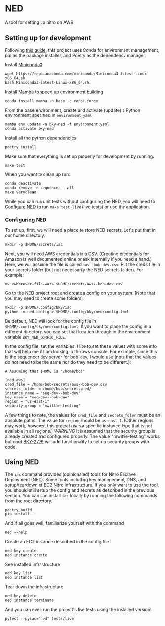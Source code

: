 # NED

A tool for setting up nitro on AWS

## Setting up for development

Following [this
guide](https://ealizadeh.com/blog/guide-to-python-env-pkg-dependency-using-conda-poetry),
this project uses Conda for environment management, pip as the package
installer, and Poetry as the dependency manager.

Install [Miniconda3](https://docs.conda.io/en/latest/miniconda.html#linux-installers).

    wget https://repo.anaconda.com/miniconda/Miniconda3-latest-Linux-x86_64.sh
    bash Miniconda3-latest-Linux-x86_64.sh

Install [Mamba](https://github.com/mamba-org/mamba) to speed up environment building

    conda install mamba -n base -c conda-forge

From the base environment, create and activate (update) a Python environment
specified in `environment.yaml`

    mamba env update -n bky-ned -f environment.yaml
    conda activate bky-ned

Install all the python dependencies

    poetry install

Make sure that everything is set up properly for development by running:

    make test

When you want to clean up run:

    conda deactivate
    conda remove -n sequencer --all
    make veryclean

While you can run unit tests without configuring the NED, you will need to
[Configure NED](#configuring-ned) to run `make test-live` (live tests) or use the
application.

<a name="configuring-ned"></a>
###  Configuring NED


To set up, first, we will need a place to store NED secrets.  Let's put that in our
home directory.

    mkdir -p $HOME/secrets/iac

Next, you will need AWS credentials in a CSV. (Creating credentials for Amazon
is well documented online or ask internally if you need a hand.) Here, we will
assume the file is called `aws--bob-dev.csv`.  Put the creds file in your
secrets folder (but not necessarily the NED secrets folder).  For example:

    mv <wherever-file-was> $HOME/secrets/aws--bob-dev.csv

Go to the NED project root and create a config on your system.  (Note that you
may need to create some folders):

    mkdir -p $HOME/.config/bky/iac
    python -m ned config > $HOME/.config/bky/ned/config.toml

Be default, NED will look for the config file in
`$HOME/.config/bky/ned/config.toml`.
If you want to place the config in a different directory, you can set that location
through in the environment variable `BKY_NED_CONFIG_FILE`.

In the config file, set the variables. I like to set these values
with some info that will help me if I am looking in the aws console. For
example, since this is the sequencer dev server for bob-dev, I would use (note
that the values do not need to be the same nor do they need to be different.):

    # Assuming that $HOME is "/home/bob"

    [ned.aws]
    cred_file = /home/bob/secrets/aws--bob-dev.csv
    secrets_folder = /home/bob/secrets/ned/
    instance_name = "seq-dev--bob-dev"
    key_name = "seq-dev--bob-dev"
    region = "us-east-1"
    security_group = "mwittie-testing"

A few things to note, the values for `cred_file` and `secrets_foler` must be an
absolute paths. The value for `region` should be `us-east-1`. (Other regions may
work, however, this project uses a specific instance type that is not available
in all regions.) *WARNING* It is assumed that the security group is already
created and configured properly. The value "mwittie-testing" works but card
[BKY-2779](https://blocky.atlassian.net/browse/BKY-2779) will add functionality
to set up security groups with code.

## Using NED

The `iac` command provides (opinionated) tools for Nitro Enclave
Deployment (NED).  Some tools including key management, DNS, and
setup/teardown of
EC2 Nitro infrastructure.  If you only want to use the tool, you should
still setup the config and secrets as described in the previous section. You can
can install `iac` locally by running the following commands from the root
directory.

    poetry build
    pip install .

And if all goes well, familiarize yourself with the command

    ned --help

Create an EC2 instance described in the config file

    ned key create
    ned instance create

See installed infrastructure

    ned key list
    ned instance list

Tear down the infrastructure

    ned key delete
    ned instance terminate

And you can even run the project's live tests using the installed version!

    pytest --pyiac="ned" tests/live
